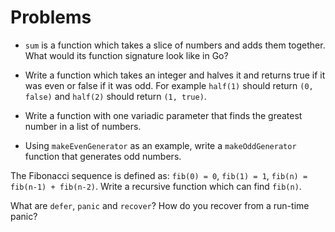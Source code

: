 # Problems

- `sum` is a function which takes a slice of numbers and adds them together. What would its function signature look like in Go?

- Write a function which takes an integer and halves it and returns true if it was even or false if it was odd. For example `half(1)` should return `(0, false)` and `half(2)` should return `(1, true)`.

- Write a function with one variadic parameter that finds the greatest number in a list of numbers.

- Using `makeEvenGenerator` as an example, write a `makeOddGenerator` function that generates odd numbers.

The Fibonacci sequence is defined as: `fib(0) = 0`, `fib(1) = 1`, `fib(n) = fib(n-1) + fib(n-2)`. Write a recursive function which can find `fib(n)`.

What are `defer`, `panic` and `recover`? How do you recover from a run-time panic?